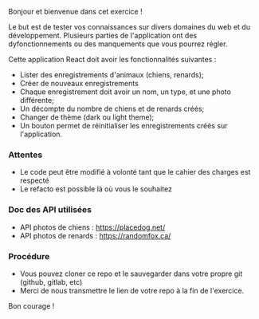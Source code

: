 Bonjour et bienvenue dans cet exercice !

Le but est de tester vos connaissances sur divers domaines du web et du développement.
Plusieurs parties de l'application ont des dyfonctionnements ou des manquements que vous pourrez régler.

Cette application React doit avoir les fonctionnalités suivantes :

-   Lister des enregistrements d'animaux (chiens, renards);
-   Créer de nouveaux enregistrements
-   Chaque enregistrement doit avoir un nom, un type, et une photo différente;
-   Un décompte du nombre de chiens et de renards créés;
-   Changer de thème (dark ou light theme);
-   Un bouton permet de réinitialiser les enregistrements créés sur l'application.

### Attentes

-   Le code peut être modifié à volonté tant que le cahier des charges est respecté
-   Le refacto est possible là où vous le souhaitez

### Doc des API utilisées

-   API photos de chiens : https://placedog.net/
-   API photos de renards : https://randomfox.ca/

### Procédure

-   Vous pouvez cloner ce repo et le sauvegarder dans votre propre git (github, gitlab, etc)
-   Merci de nous transmettre le lien de votre repo à la fin de l'exercice.

Bon courage !
